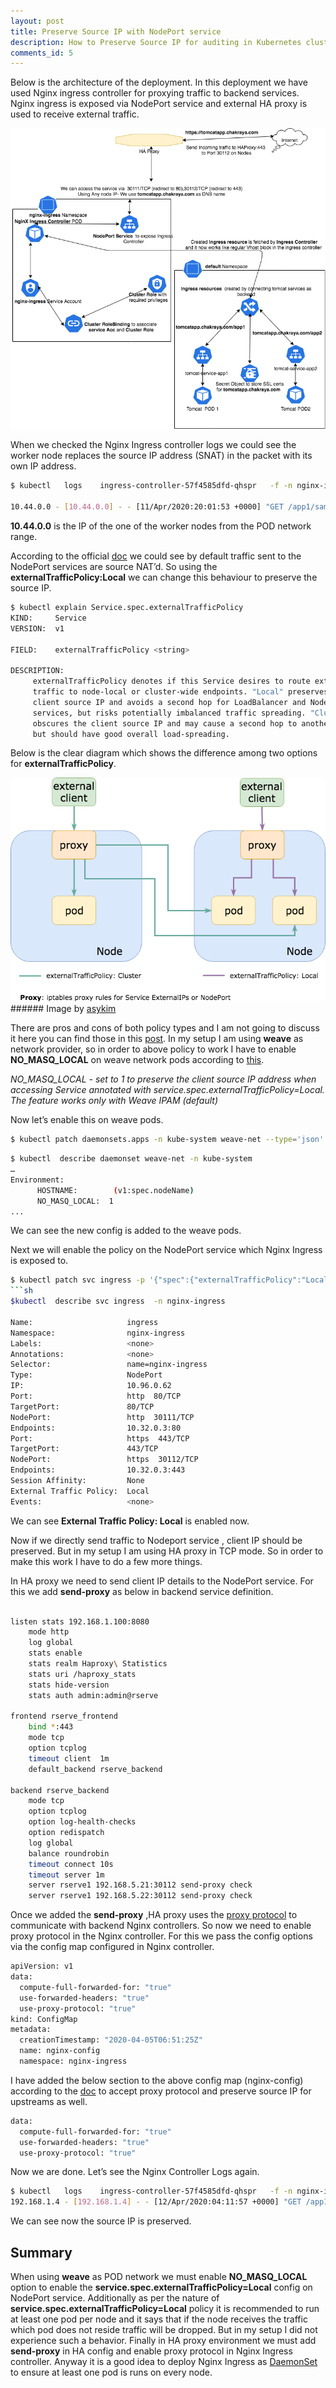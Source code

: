 ```yaml
---
layout: post
title: Preserve Source IP with NodePort service
description: How to Preserve Source IP for auditing in Kubernetes cluster deployments
comments_id: 5
---
```




Below is the architecture of the deployment. In this deployment we have used Nginx ingress controller  for proxying traffic to backend services. Nginx ingress is exposed via NodePort service and external HA proxy is used to receive external traffic.

<img src="/assets/images/nginx-ingress-with-ssl.png" alt="">

When we checked the Nginx Ingress controller logs we could see the worker node replaces the source IP address (SNAT) in the packet with its own IP address.


```sh
$ kubectl   logs    ingress-controller-57f4585dfd-qhspr   -f -n nginx-ingress

10.44.0.0 - [10.44.0.0] - - [11/Apr/2020:20:01:53 +0000] "GET /app1/sample/hello.jsp HTTP/2.0" 200 233 "-" "Mozilla/5.0 (Macintosh; Intel Mac OS X 10_13_6) AppleWebKit/537.36 (KHTML, like Gecko) Chrome/81.0.4044.113 Safari/537.36" 370 0.007 [default-tomcat-service-app1-80] 10.44.0.4:8080 355 0.008 200 0237cc8b5adc0fab8a3063295d583158
```

**10.44.0.0** is the IP of the one of the worker nodes from the POD network range.

According to the official [doc](https://kubernetes.io/docs/tutorials/services/source-ip/#source-ip-for-services-with-type-clusterip) we could see by default traffic sent to the NodePort services are source NAT’d. So using the **externalTrafficPolicy:Local** we can change this behaviour to preserve the source IP.

```sh
$ kubectl explain Service.spec.externalTrafficPolicy
KIND:     Service
VERSION:  v1

FIELD:    externalTrafficPolicy <string>

DESCRIPTION:
     externalTrafficPolicy denotes if this Service desires to route external
     traffic to node-local or cluster-wide endpoints. "Local" preserves the
     client source IP and avoids a second hop for LoadBalancer and Nodeport type
     services, but risks potentially imbalanced traffic spreading. "Cluster"
     obscures the client source IP and may cause a second hop to another node,
     but should have good overall load-spreading.
```

Below is the clear diagram which shows the difference among two options for **externalTrafficPolicy**.

<img src="/assets/images/externaltrafficpolicy.png" alt="">
###### Image by <a href="https://www.asykim.com/blog/deep-dive-into-kubernetes-external-traffic-policies"> asykim</a>

There are pros and cons of both policy types and I am not going to discuss it here you can find those in this [post](https://www.asykim.com/blog/deep-dive-into-kubernetes-external-traffic-policies).
In my setup I am using **weave** as network provider, so in order to above policy to work I have to enable **NO_MASQ_LOCAL** on weave network pods according to [this](https://www.weave.works/docs/net/latest/kubernetes/kube-addon/). 


*NO_MASQ_LOCAL - set to 1 to preserve the client source IP address when accessing Service annotated with service.spec.externalTrafficPolicy=Local. The feature works only with Weave IPAM (default)*

Now let’s enable this on weave pods. 
```sh
$ kubectl patch daemonsets.apps -n kube-system weave-net --type='json' -p='[{"op": "add", "path": "/spec/template/spec/containers/0/env/-", "value": {"name": "NO_MASQ_LOCAL", "value": "1" } }]'
```
```sh
$ kubectl  describe daemonset weave-net -n kube-system
…
Environment:
      HOSTNAME:        (v1:spec.nodeName)
      NO_MASQ_LOCAL:  1
...
```
We can see the new config is added to the weave pods.

Next we will enable the policy on the NodePort service which Nginx Ingress is exposed to.
```sh
$ kubectl patch svc ingress -p '{"spec":{"externalTrafficPolicy":"Local"}}'
```sh
$kubectl  describe svc ingress  -n nginx-ingress

Name:                     ingress
Namespace:                nginx-ingress
Labels:                   <none>
Annotations:              <none>
Selector:                 name=nginx-ingress
Type:                     NodePort
IP:                       10.96.0.62
Port:                     http  80/TCP
TargetPort:               80/TCP
NodePort:                 http  30111/TCP
Endpoints:                10.32.0.3:80
Port:                     https  443/TCP
TargetPort:               443/TCP
NodePort:                 https  30112/TCP
Endpoints:                10.32.0.3:443
Session Affinity:         None
External Traffic Policy:  Local
Events:                   <none>

```
We can see **External Traffic Policy:  Local** is enabled now.

Now if we directly send traffic to Nodeport service , client IP should be preserved. But in my setup I am using HA proxy in TCP mode. So in order to make this work I have to do a few more things.

In HA proxy we need to send client IP details to the NodePort service. For this we add **send-proxy** as below in backend service definition.

```sh

listen stats 192.168.1.100:8080
    mode http
    log global
    stats enable
    stats realm Haproxy\ Statistics
    stats uri /haproxy_stats
    stats hide-version
    stats auth admin:admin@rserve

frontend rserve_frontend
    bind *:443
    mode tcp
    option tcplog
    timeout client  1m
    default_backend rserve_backend

backend rserve_backend
    mode tcp
    option tcplog
    option log-health-checks
    option redispatch
    log global
    balance roundrobin
    timeout connect 10s
    timeout server 1m
    server rserve1 192.168.5.21:30112 send-proxy check
    server rserve1 192.168.5.22:30112 send-proxy check

```
Once we added the  **send-proxy** ,HA proxy uses the [proxy protocol](https://docs.nginx.com/nginx/admin-guide/load-balancer/using-proxy-protocol/) to communicate with backend Nginx controllers. So now we need to enable proxy protocol in the Nginx controller. For this we pass the config options via the config map configured in Nginx controller.

```sh
apiVersion: v1
data:
  compute-full-forwarded-for: "true"
  use-forwarded-headers: "true"
  use-proxy-protocol: "true"
kind: ConfigMap
metadata:
  creationTimestamp: "2020-04-05T06:51:25Z"
  name: nginx-config
  namespace: nginx-ingress

```
I have added the below section to the above config map (nginx-config)  according to the [doc](https://kubernetes.github.io/ingress-nginx/user-guide/nginx-configuration/configmap/#compute-full-forwarded-for) to accept proxy protocol and preserve source IP for upstreams as well.
```sh
data:
  compute-full-forwarded-for: "true"
  use-forwarded-headers: "true"
  use-proxy-protocol: "true"
```

Now we are done. Let’s see the Nginx Controller Logs again.

```sh
$ kubectl   logs    ingress-controller-57f4585dfd-qhspr   -f -n nginx-ingress
192.168.1.4 - [192.168.1.4] - - [12/Apr/2020:04:11:57 +0000] "GET /app1/sample/hello.jsp HTTP/2.0" 200 233 "-" "Mozilla/5.0 (Macintosh; Intel Mac OS X 10_13_6) AppleWebKit/537.36 (KHTML, like Gecko) Chrome/81.0.4044.113 Safari/537.36" 36 0.003 [default-tomcat-service-app1-80] 10.32.0.2:8080 355 0.004 200 7651ebffc41710f6371c07261b06aacd
```
We can see now the source IP is preserved.

## Summary
When using **weave** as POD network we must enable **NO_MASQ_LOCAL** option to enable the **service.spec.externalTrafficPolicy=Local** config on NodePort service. Additionally as per the nature of **service.spec.externalTrafficPolicy=Local** policy it is recommended to run at least one pod per node and it says that if the node receives the traffic which pod does not reside traffic will be dropped. But in my setup I did  not experience such a behavior. Finally in HA proxy environment we must add **send-proxy** in HA config and enable proxy protocol in Nginx Ingress controller. Anyway it is a good idea to deploy Nginx Ingress as [DaemonSet](https://kubernetes.io/docs/concepts/workloads/controllers/daemonset/) to ensure at least one pod is runs on every node.

